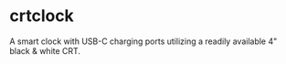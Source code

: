 # crtclock
A smart clock with USB-C charging ports utilizing a readily available 4" black &amp; white CRT.
